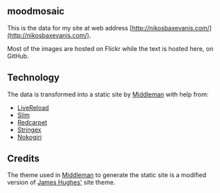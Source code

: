 moodmosaic
-------
This is the data for my site at web address [http://nikosbaxevanis.com/](http://nikosbaxevanis.com/).

Most of the images are hosted on Flickr while the text is hosted here, on GitHub.

Technology
-------

The data is transformed into a static site by [Middleman](http://middlemanapp.com/) with help from:

* [LiveReload](http://livereload.com/)
* [Slim](http://slim-lang.com/)
* [Redcarpet](https://github.com/vmg/redcarpet)
* [Stringex](https://github.com/rsl/stringex)
* [Nokogiri](http://nokogiri.org/)

Credits
-------

The theme used in [Middleman](http://middlemanapp.com/) to generate the static site is a modified version of [James Hughes'](http://yobriefca.se/) site theme.
